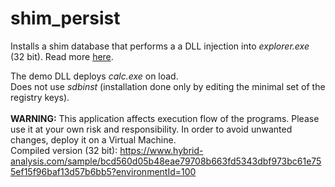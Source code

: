 # shim_persist

Installs a shim database that performs a a DLL injection into <i>explorer.exe</i> (32 bit). Read more [here](https://speakerdeck.com/hshrzd/wicked-malware-persistence-methods?slide=39).

The demo DLL deploys <i>calc.exe</i> on load. </br>
Does not use <i>sdbinst</i> (installation done only by editing the minimal set of the registry keys).</b><br/><br/>
<b>WARNING:</b> This application affects execution flow of the programs. Please use it at your own risk and responsibility. In order to avoid unwanted changes, deploy it on a Virtual Machine.<br/>
Compiled version (32 bit): https://www.hybrid-analysis.com/sample/bcd560d05b48eae79708b663fd5343dbf973bc61e755ef15f96baf13d57b6bb5?environmentId=100
